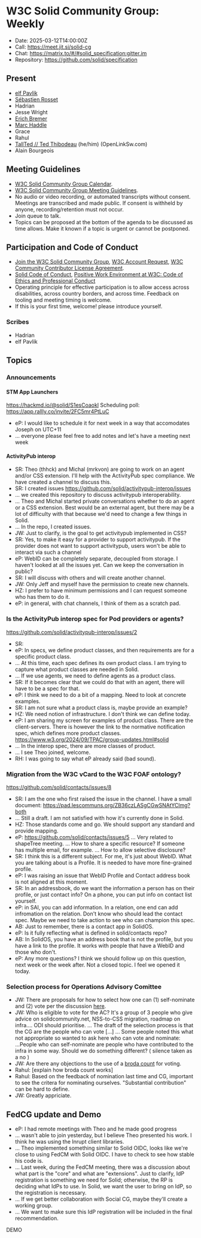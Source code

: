 # W3C Solid Community Group: Weekly

* Date: 2025-03-12T14:00:00Z
* Call: https://meet.jit.si/solid-cg
* Chat: https://matrix.to/#/#solid_specification:gitter.im
* Repository: https://github.com/solid/specification

## Present
* [elf Pavlik](https://elf-pavlik.hackers4peace.net)
* [Sébastien Rosset](https://activitypods.org)
* Hadrian
* Jesse Wright
* [Erich Bremer](https://ebremer.com)
* [Marc Haddle](marc.haddle@datasolids.com)
* Grace
* Rahul
* [TallTed // Ted Thibodeau](https://github.com/TallTed/) (he/him) (OpenLinkSw.com)
* Alain Bourgeois

## Meeting Guidelines
* [W3C Solid Community Group Calendar](https://www.w3.org/groups/cg/solid/calendar).
* [W3C Solid Community Group Meeting Guidelines](https://github.com/w3c-cg/solid/blob/main/meetings/README.md).
* No audio or video recording, or automated transcripts without consent. Meetings are transcribed and made public. If consent is withheld by anyone, recording/retention must not occur.
* Join queue to talk.
* Topics can be proposed at the bottom of the agenda to be discussed as time allows. Make it known if a topic is urgent or cannot be postponed.

## Participation and Code of Conduct
* [Join the W3C Solid Community Group](https://www.w3.org/community/solid/join), [W3C Account Request](http://www.w3.org/accounts/request), [W3C Community Contributor License Agreement](https://www.w3.org/community/about/agreements/cla/).
* [Solid Code of Conduct](https://github.com/solid/process/blob/main/code-of-conduct.md), [Positive Work Environment at W3C: Code of Ethics and Professional Conduct](https://www.w3.org/Consortium/cepc/)
* Operating principle for effective participation is to allow access across disabilities, across country borders, and across time. Feedback on tooling and meeting timing is welcome.
* If this is your first time, welcome! please introduce yourself.


### Scribes

* Hadrian
* elf Pavlik

## Topics

### Announcements

#### STM App Launchers

https://hackmd.io/@solid/S1esCoaokl
Scheduling poll: https://app.rallly.co/invite/2FC5mr4PtLuC

* eP: I would like to schedule it for next week in a way that accomodates Joseph on UTC+11
* ... everyone please feel free to add notes and let's have a meeting next week

#### ActivityPub interop

* SR: Theo (thhck) and Michal (mrkvon) are going to work on an agent and/or CSS extension. I'll help with the ActivityPub spec compliance. We have created a channel to discuss this.
* SR: I created issues https://github.com/solid/activitypub-interop/issues
* ... we created this repository to discuss activitypub interoperability. 
* ... Theo and Michal started private conversations whether to do an agent or a CSS extension. Best would be an external agent, but there may be a lot of difficulty with that because we'd need to change a few things in Solid.
* ... In the repo, I created issues.
* JW: Just to clarify, is the goal to get activitypub implemented in CSS?
* SR: Yes, to make it easy for a provider to support activitypub. If the provider does not want to support activitypub, users won't be able to interact via such a channel
* eP: WebID can be completely separate, decoupled from storage. I haven't looked at all the issues yet. Can we keep the conversation in public?
* SR: I will discuss with others and will create another channel.
* JW: Only Jeff and myself have the permission to create new channels.
* HZ: I prefer to have minimum permissions and I can request someone who has them to do it.
* eP: in general, with chat channels, I think of them as a scratch pad. 


### Is the ActivityPub interop spec for Pod providers or agents?

https://github.com/solid/activitypub-interop/issues/2

* SR:
* eP: In specs, we define product classes, and then requirements are for a specific product class.
* ... At this time, each spec defines its own product class. I am trying to capture what product classes are needed in Solid. 
* ... If we use agents, we need to define agents as a product class.
* SR: If it becomes clear that we could do that with an agent, there will have to be a spec for that. 
* eP: I think we need to do a bit of a mapping. Need to look at concrete examples.
* SR: I am not sure what a product class is, maybe provide an example?
* HZ: We need notion of infrastructure. I don't think we can define today.
* eP: I am sharing my screen for examples of product class. There are the client-servers. There is however the link to the normative notification spec, which defines more product classes.
https://www.w3.org/2024/09/TPAC/group-updates.html#solid
* ... In the interop spec, there are more classes of product.
* ... I see Theo joined, welcome.
* RH: I was going to say what eP already said (bad sound).

### Migration from the W3C vCard to the W3C FOAF ontology?

https://github.com/solid/contacts/issues/8

* SR: I am the one who first raised the issue in the channel. I have a small document:
https://pad.lescommuns.org/ZB36czLASgCGwSNAtYClmg?both
* ... Still a draft. I am not satisfied with how it's currently done in Solid.
* HZ: Those standards come and go. We should support any standard and provide mapping. 
* eP: https://github.com/solid/contacts/issues/5
  ... Very related to shapeTree meeting.
  ... How to share a specific resource? If someone has multiple email, for example.
  ... How to allow selective disclosure?
* SR: I think this is a different subject. For me, it's just about WebID. What you are talking about is a Profile. It is needed to have more fine-grained profile.
* eP: I was raising an issue that WebID Profile and Contact address book is not aligned at this moment.
* SR: In an addressbook, do we want the information a person has on their profile, or just contact info? On a phone, you can put info on contact list yourself.
* eP: in SAI, you can add information. In a relation, one end can add infromation on the relation. Don't know who should lead the contact spec. Maybe we need to take action to see who can champion this spec. 
* AB: Just to remember, there is a contact app in SolidOS.
* eP: Is it fully reflecting what is defined in solid/contacts repo?
* AB: In SolidOS, you have an address book that is not the profile, but you have a link to the profile. It works with people that have a WebID and those who don't.
* eP: Any more questions? I think we should follow up on this question, next week or the week after. Not a closed topic. I feel we opened it today.


### Selection process for Operations Advisory Comittee
* JW: There are proposals for how to select how one can (1) self-nominate and (2) vote per the discussion [here](https://github.com/solid/odi-governance/pull/20#discussion_r1989956669).
* JW: Who is eligible to vote for the AC? It's a group of 3 people who give advice on solidcommunity.net, NSS-to-CSS migration, roadmap on infra.... ODI should prioritise. 
  ... The draft of the selection process is that the CG are the people who can vote [...]
  ... Some people noted this what not appropriate so wanted to ask here who can vote and nominate:
  ...People who can self-nominate are people who have contributed to the infra in some way. Should we do something different?
( silence taken as a no )
* JW: Are there any objections to the use of a [broda count](https://github.com/solid/odi-governance/pull/20#discussion_r1987117784) for voting.
* Rahul: [explain how broda count works]
* Rahul: Based on the feedback of nomination last time and CG, important to see the critera for nominating ourselves. "Substantial contribution" can be hard to define. 
* JW: Greatly appriciate.

## FedCG update and Demo

* eP: I had remote meetings with Theo and he made good progress
* ... wasn't able to join yesterday, but I believe Theo presented his work. I think he was using the Inrupt client libraries. 
* ... Theo implemented something similar to Solid OIDC, looks like we're close to using FedCM with Solid OIDC. I have to check to see how stable his code is.
* ... Last week, during the FedCM meeting, there was a discussion about what part is the "core" and what are "extensions". Just to clarify, IdP registration is something we need for Solid; otherwise, the RP is deciding what IdPs to use. In Solid, we want the user to bring on IdP, so the registration is necessary.
* ... If we get better collaboration with Social CG, maybe they'll create a working group.
* ... We want to make sure this IdP registration will be included in the final recommendation.

DEMO
